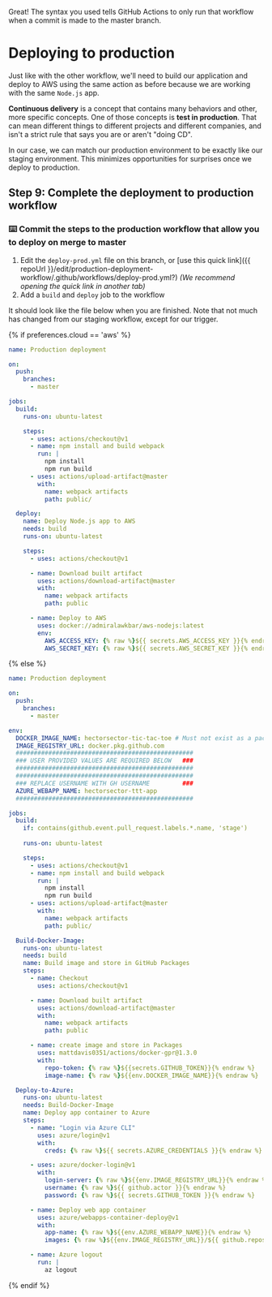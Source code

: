 Great! The syntax you used tells GitHub Actions to only run that workflow when a commit is made to the master branch. 

# Deploying to production

Just like with the other workflow, we'll need to build our application and deploy to AWS using the same action as before because we are working with the same `Node.js` app. 

**Continuous delivery** is a concept that contains many behaviors and other, more specific concepts. One of those concepts is **test in production**. That can mean different things to different projects and different companies, and isn't a strict rule that says you are or aren't "doing CD".

In our case, we can match our production environment to be exactly like our staging environment. This minimizes opportunities for surprises once we deploy to production.

## Step 9: Complete the deployment to production workflow

### :keyboard: Commit the steps to the production workflow that allow you to deploy on merge to master

1. Edit the `deploy-prod.yml` file on this branch, or [use this quick link]({{ repoUrl }}/edit/production-deployment-workflow/.github/workflows/deploy-prod.yml?) _(We recommend opening the quick link in another tab)_
2. Add a `build` and `deploy` job to the workflow

It should look like the file below when you are finished. Note that not much has changed from our staging workflow, except for our trigger.

{% if preferences.cloud == 'aws' %}
```yml
name: Production deployment

on: 
  push:
    branches:
      - master

jobs:
  build:
    runs-on: ubuntu-latest

    steps:
      - uses: actions/checkout@v1
      - name: npm install and build webpack
        run: |
          npm install
          npm run build
      - uses: actions/upload-artifact@master
        with:
          name: webpack artifacts
          path: public/

  deploy:
    name: Deploy Node.js app to AWS
    needs: build
    runs-on: ubuntu-latest

    steps:
      - uses: actions/checkout@v1

      - name: Download built artifact
        uses: actions/download-artifact@master
        with:
          name: webpack artifacts
          path: public

      - name: Deploy to AWS
        uses: docker://admiralawkbar/aws-nodejs:latest
        env:
          AWS_ACCESS_KEY: {% raw %}${{ secrets.AWS_ACCESS_KEY }}{% endraw %}
          AWS_SECRET_KEY: {% raw %}${{ secrets.AWS_SECRET_KEY }}{% endraw %}

```
{% else %}
```yml
name: Production deployment

on: 
  push:
    branches:
      - master

env:
  DOCKER_IMAGE_NAME: hectorsector-tic-tac-toe # Must not exist as a package associated with a different repo!
  IMAGE_REGISTRY_URL: docker.pkg.github.com
  #################################################
  ### USER PROVIDED VALUES ARE REQUIRED BELOW   ###
  #################################################
  #################################################
  ### REPLACE USERNAME WITH GH USERNAME         ###
  AZURE_WEBAPP_NAME: hectorsector-ttt-app
  #################################################

jobs:
  build:
    if: contains(github.event.pull_request.labels.*.name, 'stage')
    
    runs-on: ubuntu-latest

    steps:
      - uses: actions/checkout@v1
      - name: npm install and build webpack
        run: |
          npm install
          npm run build
      - uses: actions/upload-artifact@master
        with:
          name: webpack artifacts
          path: public/

  Build-Docker-Image:
    runs-on: ubuntu-latest
    needs: build
    name: Build image and store in GitHub Packages
    steps:
      - name: Checkout
        uses: actions/checkout@v1

      - name: Download built artifact
        uses: actions/download-artifact@master
        with:
          name: webpack artifacts
          path: public

      - name: create image and store in Packages
        uses: mattdavis0351/actions/docker-gpr@1.3.0
        with:
          repo-token: {% raw %}${{secrets.GITHUB_TOKEN}}{% endraw %}
          image-name: {% raw %}${{env.DOCKER_IMAGE_NAME}}{% endraw %}

  Deploy-to-Azure:
    runs-on: ubuntu-latest
    needs: Build-Docker-Image
    name: Deploy app container to Azure
    steps:
      - name: "Login via Azure CLI"
        uses: azure/login@v1
        with:
          creds: {% raw %}${{ secrets.AZURE_CREDENTIALS }}{% endraw %}

      - uses: azure/docker-login@v1
        with:
          login-server: {% raw %}${{env.IMAGE_REGISTRY_URL}}{% endraw %}
          username: {% raw %}${{ github.actor }}{% endraw %}
          password: {% raw %}${{ secrets.GITHUB_TOKEN }}{% endraw %}

      - name: Deploy web app container
        uses: azure/webapps-container-deploy@v1
        with:
          app-name: {% raw %}${{env.AZURE_WEBAPP_NAME}}{% endraw %}
          images: {% raw %}${{env.IMAGE_REGISTRY_URL}}/${{ github.repository }}/${{env.DOCKER_IMAGE_NAME}}:${{ github.sha }}{% endraw %}

      - name: Azure logout
        run: |
          az logout
```
{% endif %}
